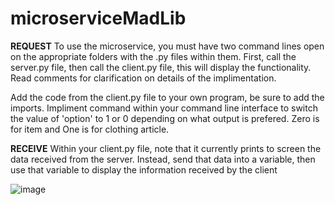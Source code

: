 # microserviceMadLib

**REQUEST**
To use the microservice, you must have two command lines open on the appropriate folders with the .py files within them. 
First, call the server.py file, then call the client.py file, this will display the functionality.
Read comments for clarification on details of the implimentation.

Add the code from the client.py file to your own program, be sure to add the imports.
Impliment command within your command line interface to switch the value of 'option' to 1 or 0 depending on what output is prefered.
Zero is for item and One is for clothing article. 

**RECEIVE**
Within your client.py file, note that it currently prints to screen the data received from the server.
Instead, send that data into a variable, then use that variable to display the information received by the client 

![image](https://user-images.githubusercontent.com/97666032/217713391-5e8c512c-6658-4a04-b4d3-d2519238308b.png)
